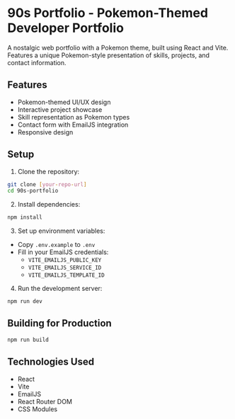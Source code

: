 # 90s Portfolio - Pokemon-Themed Developer Portfolio

A nostalgic web portfolio with a Pokemon theme, built using React and Vite. Features a unique Pokemon-style presentation of skills, projects, and contact information.

## Features

- Pokemon-themed UI/UX design
- Interactive project showcase
- Skill representation as Pokemon types
- Contact form with EmailJS integration
- Responsive design

## Setup

1. Clone the repository:
```bash
git clone [your-repo-url]
cd 90s-portfolio
```

2. Install dependencies:
```bash
npm install
```

3. Set up environment variables:
- Copy `.env.example` to `.env`
- Fill in your EmailJS credentials:
  - `VITE_EMAILJS_PUBLIC_KEY`
  - `VITE_EMAILJS_SERVICE_ID`
  - `VITE_EMAILJS_TEMPLATE_ID`

4. Run the development server:
```bash
npm run dev
```

## Building for Production

```bash
npm run build
```

## Technologies Used

- React
- Vite
- EmailJS
- React Router DOM
- CSS Modules
